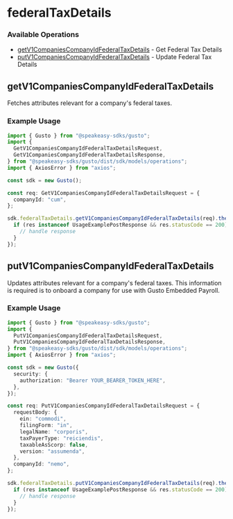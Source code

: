 # federalTaxDetails

### Available Operations

* [getV1CompaniesCompanyIdFederalTaxDetails](#getv1companiescompanyidfederaltaxdetails) - Get Federal Tax Details
* [putV1CompaniesCompanyIdFederalTaxDetails](#putv1companiescompanyidfederaltaxdetails) - Update Federal Tax Details

## getV1CompaniesCompanyIdFederalTaxDetails

Fetches attributes relevant for a company's federal taxes.

### Example Usage

```typescript
import { Gusto } from "@speakeasy-sdks/gusto";
import {
  GetV1CompaniesCompanyIdFederalTaxDetailsRequest,
  GetV1CompaniesCompanyIdFederalTaxDetailsResponse,
} from "@speakeasy-sdks/gusto/dist/sdk/models/operations";
import { AxiosError } from "axios";

const sdk = new Gusto();

const req: GetV1CompaniesCompanyIdFederalTaxDetailsRequest = {
  companyId: "cum",
};

sdk.federalTaxDetails.getV1CompaniesCompanyIdFederalTaxDetails(req).then((res: GetV1CompaniesCompanyIdFederalTaxDetailsResponse | AxiosError) => {
  if (res instanceof UsageExamplePostResponse && res.statusCode == 200) {
    // handle response
  }
});
```

## putV1CompaniesCompanyIdFederalTaxDetails

Updates attributes relevant for a company's federal taxes. This information is required is to onboard a company for use with Gusto Embedded Payroll.

### Example Usage

```typescript
import { Gusto } from "@speakeasy-sdks/gusto";
import {
  PutV1CompaniesCompanyIdFederalTaxDetailsRequest,
  PutV1CompaniesCompanyIdFederalTaxDetailsResponse,
} from "@speakeasy-sdks/gusto/dist/sdk/models/operations";
import { AxiosError } from "axios";

const sdk = new Gusto({
  security: {
    authorization: "Bearer YOUR_BEARER_TOKEN_HERE",
  },
});

const req: PutV1CompaniesCompanyIdFederalTaxDetailsRequest = {
  requestBody: {
    ein: "commodi",
    filingForm: "in",
    legalName: "corporis",
    taxPayerType: "reiciendis",
    taxableAsScorp: false,
    version: "assumenda",
  },
  companyId: "nemo",
};

sdk.federalTaxDetails.putV1CompaniesCompanyIdFederalTaxDetails(req).then((res: PutV1CompaniesCompanyIdFederalTaxDetailsResponse | AxiosError) => {
  if (res instanceof UsageExamplePostResponse && res.statusCode == 200) {
    // handle response
  }
});
```
